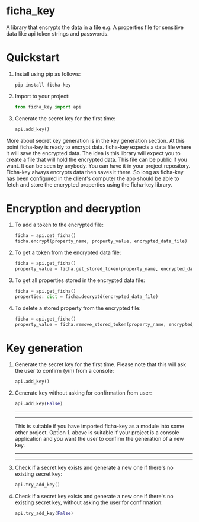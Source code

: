 # ficha_key
A library that encrypts the data in a file e.g. A properties file for sensitive data like api token strings and passwords.

# Quickstart
1. Install using pip as follows:
    ```python
    pip install ficha-key

    ```
2. Import to your project:
    ```python
    from ficha_key import api
    ```
3. Generate the secret key for the first time:
    ```python
    api.add_key()
    ```
More about secret key generation is in the key generation section. 
At this point ficha-key is ready to encrypt data. 
ficha-key expects a data file where it will save the encrypted data. 
The idea is this library will expect you to create a file that will hold the encrypted data. 
This file can be public if you want. It can be seen by anybody. 
You can have it in your project repository. 
Ficha-key always encrypts data then saves it there.
So long as ficha-key has been configured in the client's 
computer the app should be able to fetch and store the encrypted properties using the ficha-key library.
# Encryption and decryption
1. To add a token to the encrypted file:

    ```python
    ficha = api.get_ficha()
    ficha.encrypt(property_name, property_value, encrypted_data_file)
    ```
2. To get a token from the encrypted data file:
    ```python
    ficha = api.get_ficha()
    property_value = ficha.get_stored_token(property_name, encrypted_data_file)
    ```
3. To get all properties stored in the encrypted data file:
    ```python
    ficha = api.get_ficha()
    properties: dict = ficha.decryptd(encrypted_data_file)
    ```
4. To delete a stored property from the encrypted file:
    ```python
    ficha = api.get_ficha()
    property_value = ficha.remove_stored_token(property_name, encrypted_data_file)
    ```

# Key generation
1. Generate the secret key for the first time. Please note that this will ask the user to confirm (y/n) from a console:
    ```python
    api.add_key()
    ```
2. Generate key without asking for confirmation from user:
    ```python
    api.add_key(False)
    ```
    ***
    ***
    This is suitable if you have imported ficha-key as a module into some other project. Option 1. above is suitable if your project is a console application and you want the user to confirm the generation of a new key.
    ***
    ***

3. Check if a secret key exists and generate a new one if there's no existing secret key:
    ```python
    api.try_add_key()
    ```
4. Check if a secret key exists and generate a new one if there's no existing secret key, without asking the user for confirmation:
    ```python
    api.try_add_key(False)
    ```